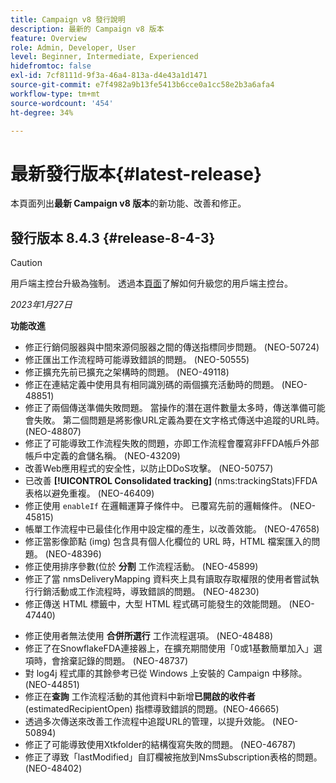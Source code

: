 ```yaml
---
title: Campaign v8 發行說明
description: 最新的 Campaign v8 版本
feature: Overview
role: Admin, Developer, User
level: Beginner, Intermediate, Experienced
hidefromtoc: false
exl-id: 7cf8111d-9f3a-46a4-813a-d4e43a1d1471
source-git-commit: e7f4982a9b13fe5413b6cce0a1cc58e2b3a6afa4
workflow-type: tm+mt
source-wordcount: '454'
ht-degree: 34%

---
```


# 最新發行版本{#latest-release}

本頁面列出&#x200B;**最新 Campaign v8 版本**&#x200B;的新功能、改善和修正。

## 發行版本 8.4.3 {#release-8-4-3}

>[!CAUTION]
>
> 用戶端主控台升級為強制。 透過本[頁面](../start/connect.md#download-ac-console)了解如何升級您的用戶端主控台。

_2023年1月27日_

**功能改進**

* 修正行銷伺服器與中間來源伺服器之間的傳送指標同步問題。 (NEO-50724) <!--OKKKK-->
* 修正匯出工作流程時可能導致錯誤的問題。 (NEO-50555) <!--OKKKK-->
* 修正擴充先前已擴充之架構時的問題。 (NEO-49118) <!--OKKKK-->
* 修正在連結定義中使用具有相同識別碼的兩個擴充活動時的問題。 (NEO-48851)
* 修正了兩個傳送準備失敗問題。 當操作的潛在選件數量太多時，傳送準備可能會失敗。 第二個問題是將影像URL定義為要在文字格式傳送中追蹤的URL時。 (NEO-48807) <!--OKKKK-->
* 修正了可能導致工作流程失敗的問題，亦即工作流程會覆寫非FFDA帳戶外部帳戶中定義的倉儲名稱。 (NEO-43209) <!--OKKKK-->
* 改善Web應用程式的安全性，以防止DDoS攻擊。 (NEO-50757) <!--OKKKK-->
* 已改善 **[!UICONTROL Consolidated tracking]** (nms:trackingStats)FFDA表格以避免重複。 (NEO-46409)
* 修正使用 `enableIf` 在邏輯運算子條件中。 已覆寫先前的邏輯條件。 (NEO-45815)  <!--OKKKK-->
* 帳單工作流程中已最佳化作用中設定檔的產生，以改善效能。 (NEO-47658) <!--OKKKK-->
* 修正當影像節點 (img) 包含具有個人化欄位的 URL 時，HTML 檔案匯入的問題。 (NEO-48396)
* 修正使用排序參數(位於 **分割** 工作流程活動。 (NEO-45899) <!--OKKKK-->
* 修正了當 nmsDeliveryMapping 資料夾上具有讀取存取權限的使用者嘗試執行行銷活動或工作流程時，導致錯誤的問題。 (NEO-48230)
* 修正傳送 HTML 標籤中，大型 HTML 程式碼可能發生的效能問題。 (NEO-47440)
<!-- * Fixed an issue which could lead to a "Character set mismatch" error when using certain functions such as `to_nclob` with an Oracle unicode database where NChar was not enabled. (NEO-49361)
* Fixed an issue which prevented users from inserting a Time datatype in a **Data Update** workflow activity on MSSQL. (NEO-47763)-->
* 修正使用者無法使用 **合併所選行** 工作流程選項。 (NEO-48488)
* 修正了在SnowflakeFDA連接器上，在擴充期間使用「0或1基數簡單加入」選項時，會捨棄記錄的問題。 (NEO-48737)
* 對 log4j 程式庫的其餘參考已從 Windows 上安裝的 Campaign 中移除。 (NEO-44851)
* 修正在&#x200B;**查詢** 工作流程活動的其他資料中新增&#x200B;**已開啟的收件者**  (estimatedRecipientOpen) 指標導致錯誤的問題。(NEO-46665)
* 透過多次傳送來改善工作流程中追蹤URL的管理，以提升效能。 (NEO-50894) <!--OKKKK-->
* 修正了可能導致使用Xtkfolder的結構復寫失敗的問題。 (NEO-46787) <!--OKKKK-->
* 修正了導致「lastModified」自訂欄被拖放到NmsSubscription表格的問題。 (NEO-48402)
